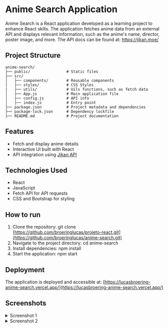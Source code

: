 # Anime Search Application

Anime Search is a React application developed as a learning project to enhance React skills. The application fetches anime data from an external API and displays relevant information, such as the anime's name, director, poster image, and more. The API docs can be found at: https://jikan.moe/

## Project Structure 

```
anime-search/
├── public/                # Static files             
├── src/
│   ├── components/        # Reusable components         
│   ├── styles/            # CSS Styles
|   ├── utils/             # Uils functions, such as fetch data
│   ├── App.js             # Main application file
│   ├── config.js          # API info
│   ├── index.js           # Entry point
├── package.json           # Project metadata and dependencies
├── package-lock.json      # Dependency lockfile
├── README.md              # Project documentation
```

## Features

- Fetch and display anime details
- Interactive UI built with React
- API integration using [Jikan API](https://jikan.moe/)

## Technologies Used

- React
- JavaScript
- Fetch API for API requests
- CSS and Bootstrap for styling

## How to run 

1. Clone the repository: git clone [https://github.com/broeringlucas/projeto-react.git](https://github.com/broeringlucas/anime-search.git)
2. Navigate to the project directory: cd anime-search
3. Install dependencies: npm install
4. Start the application:  npm start

## Deployment

The application is deployed and accessible at: [https://lucasbroering-anime-search.vercel.app/](https://lucasbroering-anime-search.vercel.app/)

## Screenshots 
<details>
<summary>Screenshot 1</summary>

![screenshot1](https://github.com/user-attachments/assets/7697f09a-6a87-4459-aa0c-6059f49d78c2)

</details>

<details>
<summary>Screenshot 2</summary>
  
![screenshot2](https://github.com/user-attachments/assets/6993a431-25c4-4ffb-8776-35016b523d5c)

</details>



